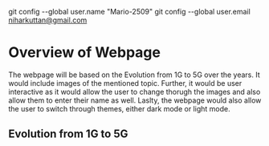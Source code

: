 git config --global user.name "Mario-2509"
git config --global user.email niharkuttan@gmail.com
# Overview of Webpage 
The webpage will be based on the Evolution from 1G to 5G over the years. It would include images of the mentioned topic. Further, it would be user interactive as it would allow the user to change thorugh the images and also allow them to enter their name as well. Laslty, the webpage would also allow the user to switch through themes, either dark mode or light mode. 
## Evolution from 1G to 5G 

